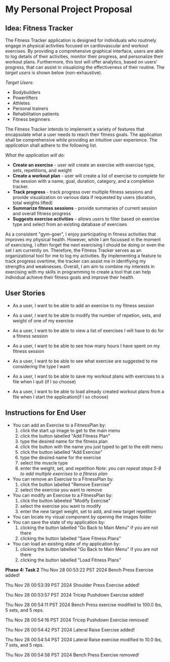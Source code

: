 # My Personal Project Proposal

## Idea: Fitness Tracker

The Fitness Tracker application is designed for individuals who routinely engage in physical activities focused on cardiovascular and workout exercises. By providing a comprehensive graphical interface, users are able to log details of their activities, monitor their progress, and personalize their workout plans. Furthermore, this tool will offer analytics, based on users' progress, that can assist in visualizing the effectiveness of their routine. The *target users* is shown below (non-exhaustive).

*Target Users:*
- Bodybuilders
- Powerlifters
- Athletes
- Personal trainers
- Rehabilitation patients
- Fitness beginners

The Fitness Tracker intends to implement a variety of features that encapsulate what a user needs to reach their fitness goals. The application shall be comprehensive while providing an intuitive user experience. The *application* shall adhere to the following list.

*What the application will do:*
- **Create an exercise** - user will create an exercise with exercise type, sets, repetitions, and weight
- **Create a workout plan** - user will create a list of exercise to complete for the session with a name, goal, duration, category, and a completion tracker.
- **Track progress** - track progress over multiple fitness sessions and provide visualization on various data if requested by users (duration, total weights lifted)
- **Summarize fitness sessions** - provide summaries of current session and overall fitness progress
- **Suggests exercise activities** - allows users to filter based on exercise type and select from an existing database of exercises

As a consistent "gym-goer", I enjoy participating in fitness activities that improves my physical health. However, while I am focussed in the moment of exercising, I often forget the next exercising I should be doing or even the set I am currently on. Therefore, the Fitness Tracker serves as an organizational tool for me to log my activities. By implementing a feature to track progress overtime, the tracker can assist me in identfiying my strengths and weaknesses. Overall, I am aim to combine my interests in exercising with my skills in programming to create a tool that can help individual achieve their fitness goals and improve their health.

## User Stories
- As a user, I want to be able to add an exercise to my fitness session
- As a user, I want to be able to modify the number of repetion, sets, and weight of one of my exercise
- As a user, I want to be able to view a list of exercises I will have to do for a fitness session
- As a user, I want to be able to see how many hours I have spent on my fitness session
- As a user, I want to be able to see what exercise are suggested to me considering the type I want

- As a user, I want to be able to save my workout plans with exercises to a file when I quit (if I so choose)
- As a user, I want to be able to load already created workout plans from a file when I start the application(if I so choose)

## Instructions for End User
- You can add an Exercise to a FitnessPlan by:
    1. click the start up image to get to the main menu
    2. click the button labelled "Add Fitness Plan"
    3. type the desired name for the fitness plan
    4. click the button with the name you just typed to get to the edit menu
    5. click the button labelled "Add Exercise"
    6. type the desired name for the exercise
    7. select the muscle type
    8. enter the weight, set, and repetition 
    *Note: you can repeat steps 5-8 to add multiple exercises to a fitness plan*
- You can remove an Exercise to a FitnessPlan by:
    1. click the button labelled "Remove Exercise"
    2. select the exercise you want to remove
- You can modify an Exercise to a FitnessPlan by:
    1. click the button labeeled "Modify Exercise"
    2. select the exercise you want to modify
    3. enter the new target weight, set to add, and new target repetition
- You can locate my visual component by opening the images folder
- You can save the state of my application by:
    1. clicking the button labelled "Go Back to Main Menu" if you are not there
    2. clicking the button labelled "Save Fitness Plans"
- You can load an existing state of my application by:
    1. clicking the button labelled "Go Back to Main Menu" if you are not there
    2. clicking the button labelled "Load Fitness Plans"

**Phase 4: Task 2**
Thu Nov 28 00:53:22 PST 2024
Bench Press Exercise added!

Thu Nov 28 00:53:39 PST 2024
Shoulder Press Exercise added!

Thu Nov 28 00:53:57 PST 2024
Tricep Pushdown Exercise added!

Thu Nov 28 00:54:11 PST 2024
Bench Press exercise modified to 100.0 lbs, 5 sets, and 5 reps.

Thu Nov 28 00:54:16 PST 2024
Tricep Pushdown Exercise removed!

Thu Nov 28 00:54:42 PST 2024
Lateral Raise Exercise added!

Thu Nov 28 00:54:54 PST 2024
Lateral Raise exercise modified to 10.0 lbs, 7 sets, and 5 reps.

Thu Nov 28 00:54:58 PST 2024
Bench Press Exercise removed!